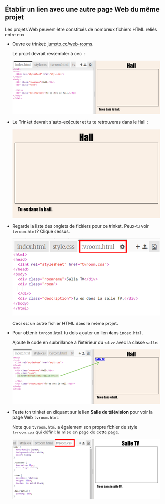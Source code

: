 ## Établir un lien avec une autre page Web du même projet

Les projets Web peuvent être constitués de nombreux fichiers HTML reliés entre eux.

+ Ouvre ce trinket: <a href="https://trinket.io/html/8ea97127eb" target="_blank">jumpto.cc/web-rooms</a>.
    
    Le projet devrait ressembler à ceci :
    
    ![capture d'écran](images/rooms-starter.png)

+ Le Trinket devrait s'auto-exécuter et tu te retrouveras dans le Hall :
    
    ![capture d'écran](images/rooms-hall-start.png)

+ Regarde la liste des onglets de fichiers pour ce trinket. Peux-tu voir `tvroom.html`? Clique dessus.
    
    ![capture d'écran](images/rooms-tvroom-html.png)
    
    Ceci est un autre fichier HTML dans le même projet.

+ Pour obtenir `tvroom.html` tu dois ajouter un lien dans `index.html`.
    
    Ajoute le code en surbrillance à l’intérieur du `<div>` avec la classe `salle`:
    
    ![capture d'écran](images/rooms-link-tvroom.png)

+ Teste ton trinket en cliquant sur le lien **Salle de télévision** pour voir la page Web `tvroom.html`.
    
    Note que `tvroom.html` a également son propre fichier de style `tvroom.css` qui définit la mise en page de cette page.
    
    ![capture d'écran](images/rooms-tvroom-unstyled.png)